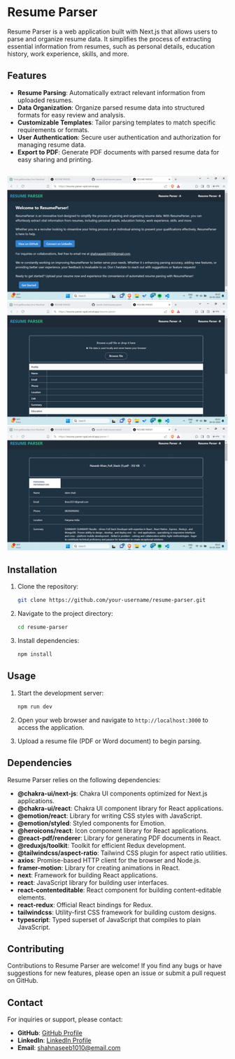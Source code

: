 # Resume Parser

Resume Parser is a web application built with Next.js that allows users to parse and organize resume data. It simplifies the process of extracting essential information from resumes, such as personal details, education history, work experience, skills, and more.

## Features

- **Resume Parsing**: Automatically extract relevant information from uploaded resumes.
- **Data Organization**: Organize parsed resume data into structured formats for easy review and analysis.
- **Customizable Templates**: Tailor parsing templates to match specific requirements or formats.
- **User Authentication**: Secure user authentication and authorization for managing resume data.
- **Export to PDF**: Generate PDF documents with parsed resume data for easy sharing and printing.

##

![Image Description](/public/a.png)
![Image Description](/public/b.png)
![Image Description](/public/c.png)

## Installation

1. Clone the repository:

   ```bash
   git clone https://github.com/your-username/resume-parser.git
   ```

2. Navigate to the project directory:

   ```bash
   cd resume-parser
   ```

3. Install dependencies:

   ```bash
   npm install
   ```

## Usage

1. Start the development server:

   ```bash
   npm run dev
   ```

2. Open your web browser and navigate to `http://localhost:3000` to access the application.

3. Upload a resume file (PDF or Word document) to begin parsing.

## Dependencies

Resume Parser relies on the following dependencies:

- **@chakra-ui/next-js**: Chakra UI components optimized for Next.js applications.
- **@chakra-ui/react**: Chakra UI component library for React applications.
- **@emotion/react**: Library for writing CSS styles with JavaScript.
- **@emotion/styled**: Styled components for Emotion.
- **@heroicons/react**: Icon component library for React applications.
- **@react-pdf/renderer**: Library for generating PDF documents in React.
- **@reduxjs/toolkit**: Toolkit for efficient Redux development.
- **@tailwindcss/aspect-ratio**: Tailwind CSS plugin for aspect ratio utilities.
- **axios**: Promise-based HTTP client for the browser and Node.js.
- **framer-motion**: Library for creating animations in React.
- **next**: Framework for building React applications.
- **react**: JavaScript library for building user interfaces.
- **react-contenteditable**: React component for building content-editable elements.
- **react-redux**: Official React bindings for Redux.
- **tailwindcss**: Utility-first CSS framework for building custom designs.
- **typescript**: Typed superset of JavaScript that compiles to plain JavaScript.

## Contributing

Contributions to Resume Parser are welcome! If you find any bugs or have suggestions for new features, please open an issue or submit a pull request on GitHub.

## Contact

For inquiries or support, please contact:

- **GitHub**: [GitHub Profile](https://github.com/naseeb-shah)
- **LinkedIn**: [LinkedIn Profile](https://www.linkedin.com/in/naseeb-khan-deenshah/)
- **Email**: shahnaseeb1010@email.com

